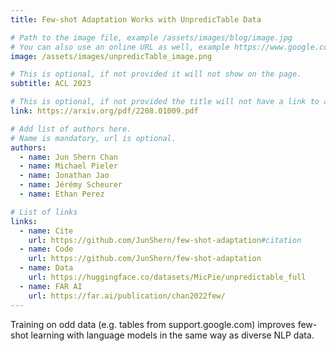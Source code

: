 ```yaml
---
title: Few-shot Adaptation Works with UnpredicTable Data

# Path to the image file, example /assets/images/blog/image.jpg
# You can also use an online URL as well, example https://www.google.com/image.jpg
image: /assets/images/unpredicTable_image.png

# This is optional, if not provided it will not show on the page.
subtitle: ACL 2023

# This is optional, if not provided the title will not have a link to anywhere
link: https://arxiv.org/pdf/2208.01009.pdf

# Add list of authors here.
# Name is mandatory, url is optional.
authors:
  - name: Jun Shern Chan
  - name: Michael Pieler
  - name: Jonathan Jao
  - name: Jérémy Scheurer
  - name: Ethan Perez

# List of links
links:
  - name: Cite
    url: https://github.com/JunShern/few-shot-adaptation#citation
  - name: Code
    url: https://github.com/JunShern/few-shot-adaptation
  - name: Data
    url: https://huggingface.co/datasets/MicPie/unpredictable_full
  - name: FAR AI
    url: https://far.ai/publication/chan2022few/
---
```


<!--Abstract-->

Training on odd data (e.g. tables from support.google.com) improves few-shot learning with language models in the same way as diverse NLP data.
